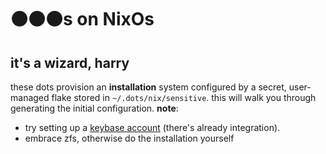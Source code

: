 # ⚫⚫⚫s on NixOs
## it's a wizard, harry

these dots provision an **installation** system configured by a secret, user-managed
flake stored in `~/.dots/nix/sensitive`. this will walk you through generating
the initial configuration. **note**:
 - try setting up a [keybase account](https://keybase.io) (there's already integration).
 - embrace zfs, otherwise do the installation yourself
